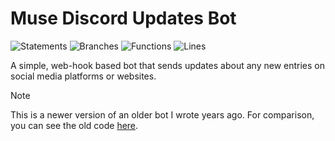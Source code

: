 # Muse Discord Updates Bot

![Statements](https://img.shields.io/badge/statements-60.56%25-red.svg?style=flat)
![Branches](https://img.shields.io/badge/branches-69.46%25-red.svg?style=flat)
![Functions](https://img.shields.io/badge/functions-79.56%25-red.svg?style=flat)
![Lines](https://img.shields.io/badge/lines-60.56%25-red.svg?style=flat)

A simple, web-hook based bot that sends updates about any new entries on social media platforms or websites.

> [!NOTE]  
> This is a newer version of an older bot I wrote years ago. For comparison, you can see the old code [here](https://github.com/ncla/muse-data-bank).
